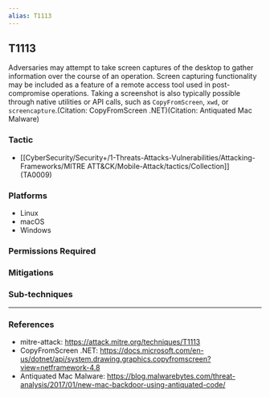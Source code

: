 ```yaml
---
alias: T1113
---
```


## T1113

Adversaries may attempt to take screen captures of the desktop to gather information over the course of an operation. Screen capturing functionality may be included as a feature of a remote access tool used in post-compromise operations. Taking a screenshot is also typically possible through native utilities or API calls, such as <code>CopyFromScreen</code>, <code>xwd</code>, or <code>screencapture</code>.(Citation: CopyFromScreen .NET)(Citation: Antiquated Mac Malware)



### Tactic
- [[CyberSecurity/Security+/1-Threats-Attacks-Vulnerabilities/Attacking-Frameworks/MITRE ATT&CK/Mobile-Attack/tactics/Collection]] (TA0009)

### Platforms
- Linux
- macOS
- Windows

### Permissions Required

### Mitigations

### Sub-techniques


---
### References

- mitre-attack: https://attack.mitre.org/techniques/T1113
- CopyFromScreen .NET: https://docs.microsoft.com/en-us/dotnet/api/system.drawing.graphics.copyfromscreen?view=netframework-4.8
- Antiquated Mac Malware: https://blog.malwarebytes.com/threat-analysis/2017/01/new-mac-backdoor-using-antiquated-code/
